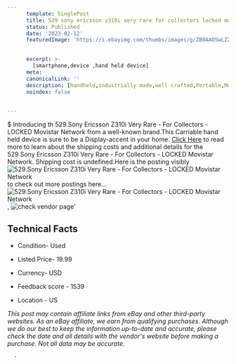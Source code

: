 ```yaml
---
      template: SinglePost
      title: 529 sony ericsson z310i very rare for collectors locked movistar network
      status: Published
      date: '2023-02-12'
      featuredImage: 'https://i.ebayimg.com/thumbs/images/g/ZB0AAOSwLZZj59Pd/s-l225.jpg'
       

      excerpt: >-
        [smartphone,device ,hand held device]
      meta:
      canonicalLink: ''
      description: [handheld,industrially made,well crafted,Portable,Mobile,Compact,Convenient,Lightweight,Maneuverable,Man-portable,Miniature,Carriable,Hand-held,Light,Holdable,Transportable,Mobile device,Pocket-sized,On-the-go,Wireless,Cordless,Compact size,Convenient size, smartphone,device ,hand held device]
      noindex: false
      

---
```

$
      Introducing th 529.Sony Ericsson Z310i Very Rare - For Collectors - LOCKED Movistar Network from a well-known brand.This Carriable hand held device is sure to be a Display-accent in your home. [Click Here](https://www.ebay.com/itm/165934222871?hash=item26a2734e17%3Ag%3AZB0AAOSwLZZj59Pd&mkevt=1&mkcid=1&mkrid=711-53200-19255-0&campid=%253CePNCampaignId%253E&customid=%253CreferenceId%253E&toolid=10049) to read more to learn about the shipping costs and additional details for the 529.Sony Ericsson Z310i Very Rare - For Collectors - LOCKED Movistar Network. Shipping cost is undefined.Here is the posting visibly ![529.Sony Ericsson Z310i Very Rare - For Collectors - LOCKED Movistar Network](https://i.ebayimg.com/thumbs/images/g/ZB0AAOSwLZZj59Pd/s-l225.jpg) to check out more postings here... ![529.Sony Ericsson Z310i Very Rare - For Collectors - LOCKED Movistar Network](https://i.ebayimg.com/images/g/ZB0AAOSwLZZj59Pd/s-l1600.jpg), ![check vendor page](https://origin-galleryplus.ebayimg.com/ws/web/165934222871_2_0_1/225x225.jpg,https://origin-galleryplus.ebayimg.com/ws/web/165934222871_3_0_1/225x225.jpg,https://origin-galleryplus.ebayimg.com/ws/web/165934222871_4_0_1/225x225.jpg,https://origin-galleryplus.ebayimg.com/ws/web/165934222871_5_0_1/225x225.jpg,https://origin-galleryplus.ebayimg.com/ws/web/165934222871_6_0_1/225x225.jpg,https://origin-galleryplus.ebayimg.com/ws/web/165934222871_7_0_1/225x225.jpg,https://origin-galleryplus.ebayimg.com/ws/web/165934222871_8_0_1/225x225.jpg)'

      

 ## Technical Facts 



     
      

 - Condition- Used 


      

 - Listed Price- 19.99 


      

 - Currency- USD 


      

 - Feedback score - 1539 


      

 - Location - US 


      
      

 *_This post may contain affiliate links from eBay and other third-party websites. As an eBay affiliate, we earn from qualifying purchases. Although we do our best to keep the information up-to-date and accurate, please check the date and all details with the vendor's website before making a purchase. Not all data may be accurate._*




      -
